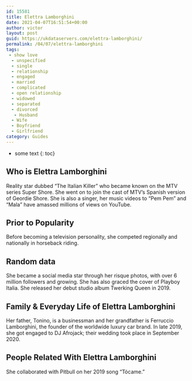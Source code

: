 ```yaml
---
id: 15581
title: Elettra Lamborghini
date: 2021-04-07T16:51:54+00:00
author: victor
layout: post
guid: https://ukdataservers.com/elettra-lamborghini/
permalink: /04/07/elettra-lamborghini
tags:
 - show love
  - unspecified
  - single
  - relationship
  - engaged
  - married
  - complicated
  - open relationship
  - widowed
  - separated
  - divorced
   - Husband
  - Wife
  - Boyfriend
  - Girlfriend
category: Guides
---
```


* some text
{: toc}


## Who is Elettra Lamborghini



Reality star dubbed &#8220;The Italian Killer&#8221; who became known on the MTV series Super Shore. She went on to join the cast of MTV&#8217;s Spanish version of Geordie Shore. She is also a singer, her music videos to &#8220;Pem Pem&#8221; and &#8220;Mala&#8221; have amassed millions of views on YouTube.

                
                
                
## Prior to Popularity



Before becoming a television personality, she competed regionally and nationally in horseback riding.

                
                
                
## Random data



She became a social media star through her risque photos, with over 6 million followers and growing. She has also graced the cover of Playboy Italia. She released her debut studio album Twerking Queen in 2019.

                
                
                
## Family & Everyday Life of Elettra Lamborghini



Her father, Tonino, is a businessman and her grandfather is Ferruccio Lamborghini, the founder of the worldwide luxury car brand. In late 2019, she got engaged to DJ Afrojack; their wedding took place in September 2020.

                
                
                
## People Related With Elettra Lamborghini



She collaborated with Pitbull on her 2019 song &#8220;Tócame.&#8221;  

                
              
            
          
          
          